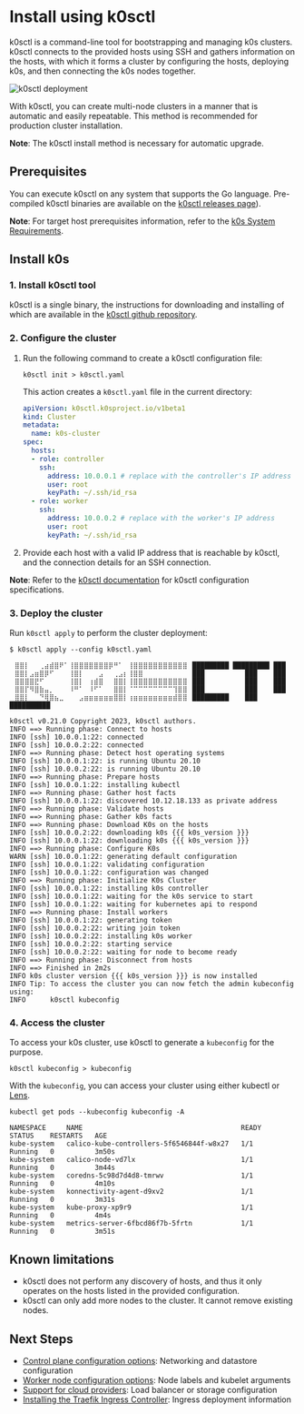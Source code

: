 <!--
SPDX-FileCopyrightText: 2021 k0s authors
SPDX-License-Identifier: CC-BY-SA-4.0
-->

# Install using k0sctl

k0sctl is a command-line tool for bootstrapping and managing k0s clusters. k0sctl connects to the provided hosts using SSH and gathers information on the hosts, with which it forms a cluster by configuring the hosts, deploying k0s, and then connecting the k0s nodes together.

![k0sctl deployment](img/k0sctl_deployment.png)

With k0sctl, you can create multi-node clusters in a manner that is automatic and easily repeatable. This method is recommended for production cluster installation.

**Note**: The k0sctl install method is necessary for automatic upgrade.

## Prerequisites

You can execute k0sctl on any system that supports the Go language. Pre-compiled k0sctl binaries are available on the [k0sctl releases page](https://github.com/k0sproject/k0sctl)).

**Note**: For target host prerequisites information, refer to the [k0s System Requirements](system-requirements.md).

## Install k0s

### 1. Install k0sctl tool

k0sctl is a single binary, the instructions for downloading and installing of which are available in the [k0sctl github repository](https://github.com/k0sproject/k0sctl#installation).

### 2. Configure the cluster

1. Run the following command to create a k0sctl configuration file:

    ```shell
    k0sctl init > k0sctl.yaml
    ```

    This action creates a `k0sctl.yaml` file in the current directory:

    ```yaml
    apiVersion: k0sctl.k0sproject.io/v1beta1
    kind: Cluster
    metadata:
      name: k0s-cluster
    spec:
      hosts:
      - role: controller
        ssh:
          address: 10.0.0.1 # replace with the controller's IP address
          user: root
          keyPath: ~/.ssh/id_rsa
      - role: worker
        ssh:
          address: 10.0.0.2 # replace with the worker's IP address
          user: root
          keyPath: ~/.ssh/id_rsa
    ```

2. Provide each host with a valid IP address that is reachable by k0sctl, and the connection details for an SSH connection.

 **Note**: Refer to the [k0sctl documentation](https://github.com/k0sproject/k0sctl#configuration-file-spec-fields) for k0sctl configuration specifications.

### 3. Deploy the cluster

Run `k0sctl apply` to perform the cluster deployment:

```console
$ k0sctl apply --config k0sctl.yaml

⠀⣿⣿⡇⠀⠀⢀⣴⣾⣿⠟⠁⢸⣿⣿⣿⣿⣿⣿⣿⡿⠛⠁⠀⢸⣿⣿⣿⣿⣿⣿⣿⣿⣿⣿⣿⠀█████████ █████████ ███
⠀⣿⣿⡇⣠⣶⣿⡿⠋⠀⠀⠀⢸⣿⡇⠀⠀⠀⣠⠀⠀⢀⣠⡆⢸⣿⣿⠀⠀⠀⠀⠀⠀⠀⠀⠀⠀███          ███    ███
⠀⣿⣿⣿⣿⣟⠋⠀⠀⠀⠀⠀⢸⣿⡇⠀⢰⣾⣿⠀⠀⣿⣿⡇⢸⣿⣿⣿⣿⣿⣿⣿⣿⣿⣿⣿⠀███          ███    ███
⠀⣿⣿⡏⠻⣿⣷⣤⡀⠀⠀⠀⠸⠛⠁⠀⠸⠋⠁⠀⠀⣿⣿⡇⠈⠉⠉⠉⠉⠉⠉⠉⠉⢹⣿⣿⠀███          ███    ███
⠀⣿⣿⡇⠀⠀⠙⢿⣿⣦⣀⠀⠀⠀⣠⣶⣶⣶⣶⣶⣶⣿⣿⡇⢰⣶⣶⣶⣶⣶⣶⣶⣶⣾⣿⣿⠀█████████    ███    ██████████

k0sctl v0.21.0 Copyright 2023, k0sctl authors.
INFO ==> Running phase: Connect to hosts
INFO [ssh] 10.0.0.1:22: connected
INFO [ssh] 10.0.0.2:22: connected
INFO ==> Running phase: Detect host operating systems
INFO [ssh] 10.0.0.1:22: is running Ubuntu 20.10
INFO [ssh] 10.0.0.2:22: is running Ubuntu 20.10
INFO ==> Running phase: Prepare hosts
INFO [ssh] 10.0.0.1:22: installing kubectl
INFO ==> Running phase: Gather host facts
INFO [ssh] 10.0.0.1:22: discovered 10.12.18.133 as private address
INFO ==> Running phase: Validate hosts
INFO ==> Running phase: Gather k0s facts
INFO ==> Running phase: Download K0s on the hosts
INFO [ssh] 10.0.0.2:22: downloading k0s {{{ k0s_version }}}
INFO [ssh] 10.0.0.1:22: downloading k0s {{{ k0s_version }}}
INFO ==> Running phase: Configure K0s
WARN [ssh] 10.0.0.1:22: generating default configuration
INFO [ssh] 10.0.0.1:22: validating configuration
INFO [ssh] 10.0.0.1:22: configuration was changed
INFO ==> Running phase: Initialize K0s Cluster
INFO [ssh] 10.0.0.1:22: installing k0s controller
INFO [ssh] 10.0.0.1:22: waiting for the k0s service to start
INFO [ssh] 10.0.0.1:22: waiting for kubernetes api to respond
INFO ==> Running phase: Install workers
INFO [ssh] 10.0.0.1:22: generating token
INFO [ssh] 10.0.0.2:22: writing join token
INFO [ssh] 10.0.0.2:22: installing k0s worker
INFO [ssh] 10.0.0.2:22: starting service
INFO [ssh] 10.0.0.2:22: waiting for node to become ready
INFO ==> Running phase: Disconnect from hosts
INFO ==> Finished in 2m2s
INFO k0s cluster version {{{ k0s_version }}} is now installed
INFO Tip: To access the cluster you can now fetch the admin kubeconfig using:
INFO      k0sctl kubeconfig
```

### 4. Access the cluster

To access your k0s cluster, use k0sctl to generate a `kubeconfig` for the purpose.

```shell
k0sctl kubeconfig > kubeconfig
```

With the `kubeconfig`, you can access your cluster using either kubectl or [Lens](https://k8slens.dev/).

```shell
kubectl get pods --kubeconfig kubeconfig -A
```

```shell
NAMESPACE     NAME                                       READY   STATUS    RESTARTS   AGE
kube-system   calico-kube-controllers-5f6546844f-w8x27   1/1     Running   0          3m50s
kube-system   calico-node-vd7lx                          1/1     Running   0          3m44s
kube-system   coredns-5c98d7d4d8-tmrwv                   1/1     Running   0          4m10s
kube-system   konnectivity-agent-d9xv2                   1/1     Running   0          3m31s
kube-system   kube-proxy-xp9r9                           1/1     Running   0          4m4s
kube-system   metrics-server-6fbcd86f7b-5frtn            1/1     Running   0          3m51s
```

## Known limitations

* k0sctl does not perform any discovery of hosts, and thus it only operates on the hosts listed in the provided configuration.
* k0sctl can only add more nodes to the cluster. It cannot remove existing nodes.

## Next Steps

* [Control plane configuration options](configuration.md): Networking and datastore configuration
* [Worker node configuration options](worker-node-config.md): Node labels and kubelet arguments
* [Support for cloud providers](cloud-providers.md): Load balancer or storage configuration
* [Installing the Traefik Ingress Controller](examples/traefik-ingress.md): Ingress deployment information
